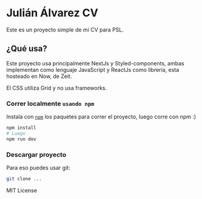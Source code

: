 # Julián Álvarez CV

Este es un proyecto simple de mi CV para PSL.

## ¿Qué usa?

Este proyecto usa principalmente NextJs y Styled-components, ambas implementan como lenguaje JavaScript y ReactJs como librería, esta hosteado en Now, de Zeit.

El CSS utiliza Grid y no usa frameworks.

### Correr localmente `usando npm`

Instala con [`npm`](https://github.com/segmentio/create-next-app) los paquetes para correr el proyecto, luego corre con npm :)

```bash
npm install
# Luego
npm run dev
```

### Descargar proyecto

Para eso puedes usar git:

```bash
git clone ...
```

MIT License
